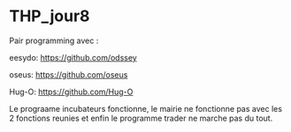 # THP_jour8

Pair programming avec :

eesydo: https://github.com/odssey

oseus: https://github.com/oseus

Hug-O: https://github.com/Hug-O

Le prograame incubateurs fonctionne, le mairie ne fonctionne pas avec les 2 fonctions reunies et enfin le programme trader ne marche pas du tout.
